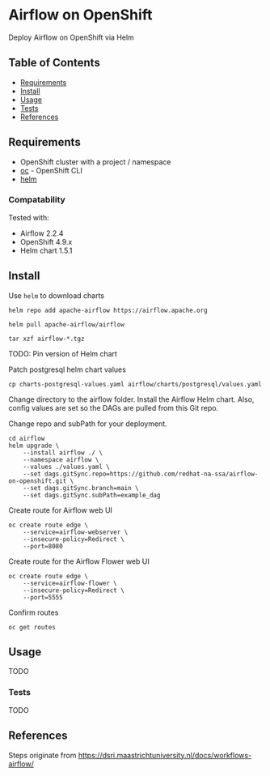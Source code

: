 # Airflow on OpenShift

Deploy Airflow on OpenShift via Helm

## Table of Contents

* [Requirements](#requirements)
* [Install](#install)
* [Usage](#usage)
* [Tests](#tests)
* [References](#references)

## Requirements

* OpenShift cluster with a project / namespace
* [oc](https://mirror.openshift.com/pub/openshift-v4/clients/ocp/stable) - OpenShift CLI
* [helm](https://helm.sh/docs/intro/install)

### Compatability

Tested with:
* Airflow 2.2.4
* OpenShift 4.9.x
* Helm chart 1.5.1

## Install

Use `helm` to download charts

```
helm repo add apache-airflow https://airflow.apache.org

helm pull apache-airflow/airflow

tar xzf airflow-*.tgz
```
TODO: Pin version of Helm chart

Patch postgresql helm chart values

```
cp charts-postgresql-values.yaml airflow/charts/postgresql/values.yaml
```

Change directory to the airflow folder. Install the Airflow Helm chart. Also, config values are set so the DAGs are pulled from this Git repo. 

Change repo and subPath for your deployment.

```
cd airflow
helm upgrade \
    --install airflow ./ \
    --namespace airflow \
    --values ./values.yaml \
    --set dags.gitSync.repo=https://github.com/redhat-na-ssa/airflow-on-openshift.git \
    --set dags.gitSync.branch=main \
    --set dags.gitSync.subPath=example_dag
```

Create route for Airflow web UI

```
oc create route edge \
    --service=airflow-webserver \
    --insecure-policy=Redirect \
    --port=8080
```

Create route for the Airflow Flower web UI

```
oc create route edge \
    --service=airflow-flower \
    --insecure-policy=Redirect \
    --port=5555
```

Confirm routes

```
oc get routes
```

## Usage

TODO

### Tests

TODO

## References

Steps originate from https://dsri.maastrichtuniversity.nl/docs/workflows-airflow/
